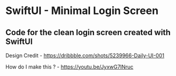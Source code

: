 # SwiftUI - Minimal Login Screen
## Code for the clean login screen created with SwiftUI

Design Credit - https://dribbble.com/shots/5239966-Daily-UI-001

How do I make this ? - https://youtu.be/JyxwG7lNruc
